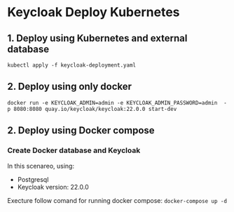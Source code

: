 # Keycloak Deploy Kubernetes

## 1. Deploy using Kubernetes and external database


`kubectl apply -f keycloak-deployment.yaml`

## 2. Deploy using only docker
`docker run -e KEYCLOAK_ADMIN=admin -e KEYCLOAK_ADMIN_PASSWORD=admin  -p 8080:8080 quay.io/keycloak/keycloak:22.0.0 start-dev`



## 2. Deploy using Docker compose

### Create Docker database and Keycloak
In this scenareo, using:
 * Postgresql
 * Keycloak version: 22.0.0

 Execture follow comand for running docker compose:
`docker-compose up -d`